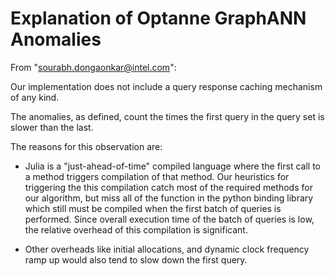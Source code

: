 
# Explanation of Optanne GraphANN Anomalies

From "sourabh.dongaonkar@intel.com":

Our implementation does not include a query response caching mechanism of any kind.

The anomalies, as defined, count the times the first query in the query set is slower than the last.

The reasons for this observation are:

- Julia is a "just-ahead-of-time" compiled language where the first call to a method triggers compilation of that method. Our heuristics for triggering the this compilation catch most of the required methods for our algorithm, but miss all of the function in the python binding library which still must be compiled when the first batch of queries is performed. Since overall execution time of the batch of queries is low, the relative overhead of this compilation is significant.

- Other overheads like initial allocations, and dynamic clock frequency ramp up would also tend to slow down the first query.
